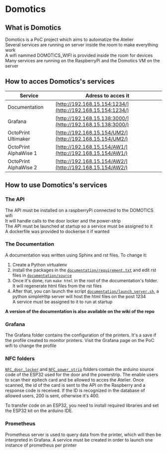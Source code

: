 # Domotics

## What is Domotics

Domotics is a PoC project which aims to automatize the Atelier  
Several services are running on server inside the room to make everything work  
A wifi nammed DOMOTICS_WIFI is provided inside the room for devices  
Many services are running on the RaspberryPi and the Domotics VM on the server

## How to acces Domotics's services

| Service                 | Adress to acces it                                                           |
|-------------------------|------------------------------------------------------------------------------|
| Documentation           | [http://192.168.15.154:1234/](http://192.168.15.154:1234/)                     |
| Grafana                 | [http://192.168.15.138:3000/](http://192.168.15.138:3000/)                     |
| OctoPrint Ultimaker     | [http://192.168.15.154/UM2/](http://192.168.15.154/UM2/)                       |
| OctoPrint AlphaWise 1   | [http://192.168.15.154/AW1/](http://192.168.15.154/AW1/)                       |
| OctoPrint AlphaWise 2   | [http://192.168.15.154/AW2/](http://192.168.15.154/AW2/)                       |


## How to use Domotics's services

### The API

The API must be installed on a raspberryPi connected to the DOMOTICS wifi  
It will handle calls to the door locker and the power-strip  
The API must be launched at startup so a service must be assigned to it  
A dockerfile was provided to dockerise it if wanted  

### The Documentation

A documentation was written using Sphinx and rst files. To change it:
1. Create a Python virtualenv
1. install the packages in the [`documentation/requirement.txt`](/documentation/source)  and edit rst files in [`documentation/source`](/documentation/source)  
2. Once it's done, run `make html` in the root of the documentation's folder. It will regenerate html files from the rst files  
3. After that, you can launch the script [`documentation/launch_server.sh`](./documentation/launch_server.sh), a python simpleHttp server will host the html files on the post 1234  
A service must be assigned to it to run at startup  


**A version of the documentation is also available on the wiki of the repo**  


### Grafana

The Grafana folder contains the configuration of the printers. It's a save if the profile created to monitor printers.
Visit the Grafana page on the PoC wifi to change the profile  

### NFC folders

[`NFC_door_locker`](./NFC_door_locker) and [`NFC_power_strip`](./NFC_power_strip) folders contain the arduino source code of the ESP32 used for the door and the powerstrip. The enable users to scan their epitech card and be allowed to acces the Atelier. Once scanned, the id of the card is sent to the API on the Raspberry and a response code is received. If the ID is recognized in the database of allowed users, 200 is sent, otherwise it's 400.

To transfer code on an ESP32, you need to install required libraries and set the ESP32 kit on the arduino IDE.

### Prometheus

Prometheus server is used to query data from the printer, which will then be interpreted in Grafana. A service must be created in order to launch one instance of prometheus per printer